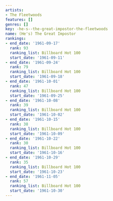```yaml
---
artists:
- The Fleetwoods
features: []
genres: []
key: -he-s--the-great-impostor-the-fleetwoods
name: (He's) The Great Impostor
rankings:
- end_date: '1961-09-17'
  rank: 93
  ranking_list: Billboard Hot 100
  start_date: '1961-09-11'
- end_date: '1961-09-24'
  rank: 79
  ranking_list: Billboard Hot 100
  start_date: '1961-09-18'
- end_date: '1961-10-01'
  rank: 47
  ranking_list: Billboard Hot 100
  start_date: '1961-09-25'
- end_date: '1961-10-08'
  rank: 39
  ranking_list: Billboard Hot 100
  start_date: '1961-10-02'
- end_date: '1961-10-15'
  rank: 38
  ranking_list: Billboard Hot 100
  start_date: '1961-10-09'
- end_date: '1961-10-22'
  rank: 30
  ranking_list: Billboard Hot 100
  start_date: '1961-10-16'
- end_date: '1961-10-29'
  rank: 35
  ranking_list: Billboard Hot 100
  start_date: '1961-10-23'
- end_date: '1961-11-05'
  rank: 57
  ranking_list: Billboard Hot 100
  start_date: '1961-10-30'
---
```


